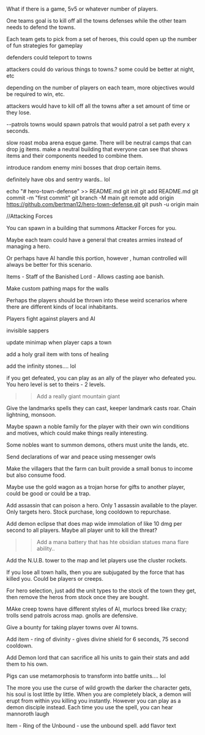 What if there is a game, 5v5 or whatever number of players.

One teams goal is to kill off all the towns defenses while the other team needs to defend the towns. 

Each team gets to pick from a set of heroes,
this could open up the number of fun strategies for gameplay

defenders could teleport to towns

attackers could do various things to towns.? 
some could be better at night, etc

depending on the number of players on each team, more objectives would be required to win, etc.

attackers would have to kill off all the towns after a set amount of time or they lose.

--patrols
towns would spawn patrols that would patrol a set path every x seconds.

slow roast moba arena esque game. There will be neutral camps that can drop jg items.
make a neutral building that everyone can see that shows items and their components needed to combine them.

introduce random enemy mini bosses that drop certain items.

definitely have obs and sentry wards.. lol

echo "# hero-town-defense" >> README.md
git init
git add README.md
git commit -m "first commit"
git branch -M main
git remote add origin https://github.com/bertman12/hero-town-defense.git
git push -u origin main

//Attacking Forces

You can spawn in a building that summons Attacker Forces for you. 

Maybe each team could have a general that creates armies instead of managing a hero.

Or perhaps have AI handle this portion, however , human controlled will always be better for this scenario.

Items -
    Staff of the Banished Lord - Allows casting aoe banish.

Make custom pathing maps for the walls

Perhaps the players should be thrown into these weird scenarios where there are different kinds of local inhabitants.

Players fight against players and AI

invisible sappers

update minimap when player caps a town

add a holy grail item with tons of healing

add the infinity stones.... lol

if you get defeated, you can play as an ally of the player who defeated you.
You hero level is set to theirs - 2 levels.

>>Add a really giant mountain giant

Give the landmarks spells they can cast, keeper landmark casts roar. Chain lightning, monsoon.

Maybe spawn a noble family for the player with their own win conditions and motives, which could make things really interesting.

Some nobles want to summon demons, others must unite the lands, etc.

Send declarations of war and peace using messenger owls

Make the villagers that the farm can built provide a small bonus to income but also consume food.

Maybe use the gold wagon as a trojan horse for gifts to another player, could be good or could be a trap.

Add assassin that can poison a hero. Only 1 assassin available to the player. Only targets hero. Stock purchase, long cooldown to repurchase.

Add demon eclipse that does map wide immolation of like 10 dmg per second to all players. Maybe all player unit to kill the threat?

>>Add a mana battery that has hte obsidian statues mana flare ability..

Add the N.U.B. tower to the map and let players use the cluster rockets.

If you lose all town halls, then you are subjugated by the force that has killed you. Could be players or creeps.

For hero selection, just add the unit types to the stock of the town they get, then remove the heros from stock once they are bought. 

MAke creep towns have different styles of AI, murlocs breed like crazy; trolls send patrols across map. gnolls are defensive.

Give a bounty for taking player towns over AI towns.

Add item - ring of divinity - gives divine shield for 6  seconds, 75 second cooldown.

Add Demon lord that can sacrifice all his units to gain their stats and add them to his own.

Pigs can use metamorphosis to transform into battle units.... lol 

The more you use the curse of wild growth the darker the character gets, his soul is lost little by little. When you are completely black, a demon will erupt from within you killing you instantly. However you can play as a demon disciple  instead.
Each time you use the spell, you can hear mannoroth laugh


Item - Ring of the Unbound - use the unbound spell. add flavor text






